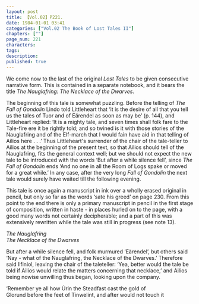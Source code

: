 ```yaml
---
layout: post
title: 【Vol.02】P221.
date: 1984-01-01 03:41
categories: ["Vol.02 The Book of Lost Tales II"]
chapters: [""]
page_num: 221
characters: 
tags: 
description: 
published: true
---
```


<p style="text-indent: 0;">
We come now to the last of the original <I>Lost Tales</I> to be given consecutive narrative form. This is contained in a separate notebook, and it bears the title <I>The Nauglafring: The Necklace of the Dwarves</I>.
</p>

The beginning of this tale is somewhat puzzling. Before the telling of <I>The Fall of Gondolin</I> Lindo told Littleheart that ‘it is the desire of all that you tell us the tales of Tuor and of Eärendel as soon as may be’ (p. 144), and Littleheart replied: ‘It is a mighty tale, and seven times shall folk fare to the Tale-fire ere it be rightly told; and so twined is it with those stories of the Nauglafring and of the Elf-march that I would fain have aid in that telling of Ailios here . . .’ Thus Littleheart's surrender of the chair of the tale-teller to Ailios at the beginning of the present text, so that Ailios should tell of the Nauglafring, fits the general context well; but we should not expect the new tale to be introduced with the words ‘But after a while silence fell’, since <I>The Fall of Gondolin</I> ends ‘And no one in all the Room of Logs spake or moved for a great while.’ In any case, after the very long <I>Fall of Gondolin</I> the next tale would surely have waited till the following evening.

This tale is once again a manuscript in ink over a wholly erased original in pencil, but only so far as the words ‘sate his greed’ on page 230. From this point to the end there is only a primary manuscript in pencil in the first stage of composition, written in haste - in places hurled on to the page, with a good many words not certainly decipherable; and a part of this was extensively rewritten while the tale was still in progress (see note 13).

<I>The Nauglafring<BR>The Necklace of the Dwarves</I>

But after a while silence fell, and folk murmured ‘Eärendel’, but others said ‘Nay - what of the Nauglafring, the Necklace of the Dwarves.’ Therefore said Ilfiniol, leaving the chair of the taleteller: ‘Yea, better would the tale be told if Ailios would relate the matters concerning that necklace,’ and Ailios being nowise unwilling thus began, looking upon the company.

‘Remember ye all how Úrin the Steadfast cast the gold of<BR>Glorund before the feet of Tinwelint, and after would not touch it

